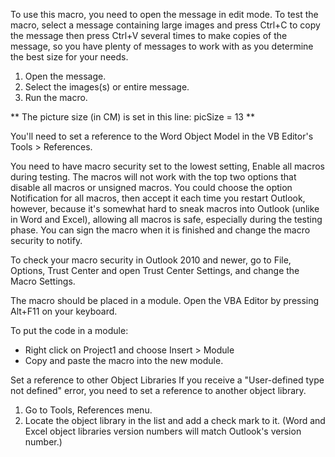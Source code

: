 To use this macro, you need to open the message in edit mode. 
To test the macro, select a message containing large images and press Ctrl+C to copy the message then press Ctrl+V several times to make copies of the message, so you have plenty of messages to work with as you determine the best size for your needs.

1) Open the message.
2) Select the images(s) or entire message.
3) Run the macro.

** The picture size (in CM) is set in this line: picSize = 13 **

You'll need to set a reference to the Word Object Model in the VB Editor's Tools > References.

You need to have macro security set to the lowest setting, Enable all macros during testing. The macros will not work with the top two options that disable all macros or unsigned macros. You could choose the option Notification for all macros, then accept it each time you restart Outlook, however, because it's somewhat hard to sneak macros into Outlook (unlike in Word and Excel), allowing all macros is safe, especially during the testing phase. You can sign the macro when it is finished and change the macro security to notify.

To check your macro security in Outlook 2010 and newer, go to File, Options, Trust Center and open Trust Center Settings, and change the Macro Settings.

The macro should be placed in a module. 
Open the VBA Editor by pressing Alt+F11 on your keyboard.

To put the code in a module:
- Right click on Project1 and choose Insert > Module
- Copy and paste the macro into the new module.

Set a reference to other Object Libraries
If you receive a "User-defined type not defined" error, you need to set a reference to another object library.
1) Go to Tools, References menu.
2) Locate the object library in the list and add a check mark to it. (Word and Excel object libraries version numbers will match Outlook's version number.)
